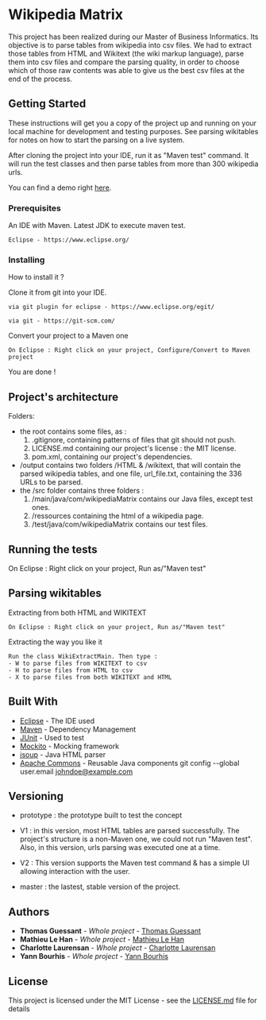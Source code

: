 # Wikipedia Matrix

This project has been realized during our Master of Business Informatics. Its objective is to parse tables from wikipedia into csv files. We had to extract those tables from HTML and Wikitext (the wiki markup language), parse them into csv files and compare the parsing quality, in order to choose which of those raw contents was able to give us the best csv files at the end of the process.

## Getting Started

These instructions will get you a copy of the project up and running on your local machine for development and testing purposes. See parsing wikitables for notes on how to start the parsing on a live system.

After cloning the project into your IDE, run it as "Maven test" command. It will run the test classes and then parse tables from more than 300 wikipedia urls.

You can find a demo right [here](https://drive.google.com/open?id=1h7r2-48byKkTbeMmPoBI8VrkrjTLC73v).

### Prerequisites

An IDE with Maven.
Latest JDK to execute maven test.

```
Eclipse - https://www.eclipse.org/
```

### Installing

How to install it ?

Clone it from git into your IDE.

```
via git plugin for eclipse - https://www.eclipse.org/egit/
```
```
via git - https://git-scm.com/
```

Convert your project to a Maven one

```
On Eclipse : Right click on your project, Configure/Convert to Maven project
```

You are done !

## Project's architecture

Folders:
- the root contains some files, as :
  1. .gitignore, containing patterns of files that git should not push.
  2. LICENSE.md containing our project's license : the MIT license.
  3. pom.xml, containing our project's dependencies.
- /output contains two folders /HTML & /wikitext, that will contain the parsed wikipedia tables, and one file, url_file.txt, containing the 336 URLs to be parsed.
- the /src folder contains three folders :
  1. /main/java/com/wikipediaMatrix contains our Java files, except test ones.
  2. /ressources containing the html of a wikipedia page.
  3. /test/java/com/wikipediaMatrix contains our test files.

## Running the tests

On Eclipse : Right click on your project, Run as/"Maven test"

## Parsing wikitables

Extracting from both HTML and WIKITEXT

```
On Eclipse : Right click on your project, Run as/"Maven test"
```

Extracting the way you like it
```
Run the class WikiExtractMain. Then type :
- W to parse files from WIKITEXT to csv
- H to parse files from HTML to csv
- X to parse files from both WIKITEXT and HTML
```

## Built With

* [Eclipse](https://www.eclipse.org/) - The IDE used
* [Maven](https://maven.apache.org/) - Dependency Management
* [JUnit](https://junit.org/junit5/) - Used to test
* [Mockito](https://site.mockito.org/) - Mocking framework
* [jsoup](https://jsoup.org/) - Java HTML parser
* [Apache Commons](https://commons.apache.org/) - Reusable Java components
git config --global user.email johndoe@example.com
## Versioning

- prototype : the prototype built to test the concept

- V1 : in this version, most HTML tables are parsed successfully. The project's structure is a non-Maven one, we could not run "Maven test". Also, in this version, urls parsing was executed one at a time.

- V2 : This version supports the Maven test command & has a simple UI allowing interaction with the user.

- master : the lastest, stable version of the project.

## Authors

* **Thomas Guessant** - *Whole project* - [Thomas Guessant](https://github.com/thomasguessant35)
* **Mathieu Le Han** - *Whole project* - [Mathieu Le Han](https://github.com/mathieulehan)
* **Charlotte Laurensan** - *Whole project* - [Charlotte Laurensan](https://github.com/chach44)
* **Yann Bourhis** - *Whole project* - [Yann Bourhis](https://github.com/YannBourhis)

## License

This project is licensed under the MIT License - see the [LICENSE.md](LICENSE.md) file for details

